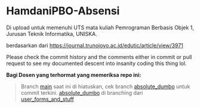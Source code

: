 # HamdaniPBO-Absensi

Di upload untuk memenuhi UTS mata kuliah Pemrograman Berbasis Objek 1, Jurusan Teknik Informatika, UNISKA.

berdasarkan dari https://journal.trunojoyo.ac.id/edutic/article/view/3971

Please check the commit history and the comments either in commit or pull request to see my documented descent into insanity coding this thing lol.

**Bagi Dosen yang terhormat yang memeriksa repo ini:**
>Branch [main](/Hakase-Hamdani/HamdaniPBO-Absensi/tree/main) saat ini di hiatuskan, cek branch [absolute_dumbo](/Hakase-Hamdani/HamdaniPBO-Absensi/tree/absolute_dumbo) untuk commit terkini. [absolute_dumbo](/Hakase-Hamdani/HamdaniPBO-Absensi/tree/absolute_dumbo) di branching dari [user_forms_and_stuff](/Hakase-Hamdani/HamdaniPBO-Absensi/tree/user_forms_and_stuff)
